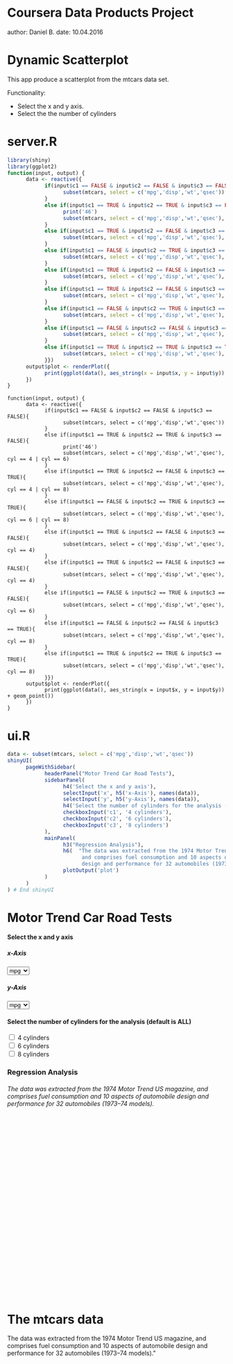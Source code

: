 Coursera Data Products Project
========================================================
author: Daniel B.
date: 10.04.2016

Dynamic Scatterplot
========================================================


This app produce a scatterplot from the mtcars data set.

Functionality:

- Select the x and y axis.
- Select the the number of cylinders


server.R
========================================================


```r
library(shiny)
library(ggplot2)
function(input, output) {
      data <- reactive({
            if(input$c1 == FALSE & input$c2 == FALSE & input$c3 == FALSE){
                  subset(mtcars, select = c('mpg','disp','wt','qsec'))
            }
            else if(input$c1 == TRUE & input$c2 == TRUE & input$c3 == FALSE){
                  print('46')
                  subset(mtcars, select = c('mpg','disp','wt','qsec'), cyl == 4 | cyl == 6)
            }
            else if(input$c1 == TRUE & input$c2 == FALSE & input$c3 == TRUE){
                  subset(mtcars, select = c('mpg','disp','wt','qsec'), cyl == 4 | cyl == 8)
            }
            else if(input$c1 == FALSE & input$c2 == TRUE & input$c3 == TRUE){
                  subset(mtcars, select = c('mpg','disp','wt','qsec'), cyl == 6 | cyl == 8)
            }
            else if(input$c1 == TRUE & input$c2 == FALSE & input$c3 == FALSE){
                  subset(mtcars, select = c('mpg','disp','wt','qsec'), cyl == 4)
            }
            else if(input$c1 == TRUE & input$c2 == FALSE & input$c3 == FALSE){
                  subset(mtcars, select = c('mpg','disp','wt','qsec'), cyl == 4)
            }
            else if(input$c1 == FALSE & input$c2 == TRUE & input$c3 == FALSE){
                  subset(mtcars, select = c('mpg','disp','wt','qsec'), cyl == 6)
            }
            else if(input$c1 == FALSE & input$c2 == FALSE & input$c3 == TRUE){
                  subset(mtcars, select = c('mpg','disp','wt','qsec'), cyl == 8)
            }
            else if(input$c1 == TRUE & input$c2 == TRUE & input$c3 == TRUE){
                  subset(mtcars, select = c('mpg','disp','wt','qsec'), cyl == 8)
            }})
      output$plot <- renderPlot({
            print(ggplot(data(), aes_string(x = input$x, y = input$y)) + geom_point())
      })
}
```

```
function(input, output) {
      data <- reactive({
            if(input$c1 == FALSE & input$c2 == FALSE & input$c3 == FALSE){
                  subset(mtcars, select = c('mpg','disp','wt','qsec'))
            }
            else if(input$c1 == TRUE & input$c2 == TRUE & input$c3 == FALSE){
                  print('46')
                  subset(mtcars, select = c('mpg','disp','wt','qsec'), cyl == 4 | cyl == 6)
            }
            else if(input$c1 == TRUE & input$c2 == FALSE & input$c3 == TRUE){
                  subset(mtcars, select = c('mpg','disp','wt','qsec'), cyl == 4 | cyl == 8)
            }
            else if(input$c1 == FALSE & input$c2 == TRUE & input$c3 == TRUE){
                  subset(mtcars, select = c('mpg','disp','wt','qsec'), cyl == 6 | cyl == 8)
            }
            else if(input$c1 == TRUE & input$c2 == FALSE & input$c3 == FALSE){
                  subset(mtcars, select = c('mpg','disp','wt','qsec'), cyl == 4)
            }
            else if(input$c1 == TRUE & input$c2 == FALSE & input$c3 == FALSE){
                  subset(mtcars, select = c('mpg','disp','wt','qsec'), cyl == 4)
            }
            else if(input$c1 == FALSE & input$c2 == TRUE & input$c3 == FALSE){
                  subset(mtcars, select = c('mpg','disp','wt','qsec'), cyl == 6)
            }
            else if(input$c1 == FALSE & input$c2 == FALSE & input$c3 == TRUE){
                  subset(mtcars, select = c('mpg','disp','wt','qsec'), cyl == 8)
            }
            else if(input$c1 == TRUE & input$c2 == TRUE & input$c3 == TRUE){
                  subset(mtcars, select = c('mpg','disp','wt','qsec'), cyl == 8)
            }})
      output$plot <- renderPlot({
            print(ggplot(data(), aes_string(x = input$x, y = input$y)) + geom_point())
      })
}
```

ui.R
========================================================


```r
data <- subset(mtcars, select = c('mpg','disp','wt','qsec'))
shinyUI(
      pageWithSidebar(
            headerPanel("Motor Trend Car Road Tests"),
            sidebarPanel(
                  h4('Select the x and y axis'),
                  selectInput('x', h5('x-Axis'), names(data)),
                  selectInput('y', h5('y-Axis'), names(data)),
                  h4('Select the number of cylinders for the analysis (default is ALL)'),
                  checkboxInput('c1', '4 cylinders'),
                  checkboxInput('c2', '6 cylinders'),
                  checkboxInput('c3', '8 cylinders')
            ),
            mainPanel(
                  h3("Regression Analysis"),
                  h6(  "The data was extracted from the 1974 Motor Trend US magazine, 
                        and comprises fuel consumption and 10 aspects of automobile 
                        design and performance for 32 automobiles (1973–74 models)."),
                  plotOutput('plot')
            )
      )    
) # End shinyUI
```

<!--html_preserve--><div class="container-fluid">
<div class="row">
<div class="col-sm-12">
<h1>Motor Trend Car Road Tests</h1>
</div>
</div>
<div class="row">
<div class="col-sm-4">
<form class="well">
<h4>Select the x and y axis</h4>
<div class="form-group shiny-input-container">
<label class="control-label" for="x">
<h5>x-Axis</h5>
</label>
<div>
<select id="x"><option value="mpg" selected>mpg</option>
<option value="disp">disp</option>
<option value="wt">wt</option>
<option value="qsec">qsec</option></select>
<script type="application/json" data-for="x" data-nonempty="">{}</script>
</div>
</div>
<div class="form-group shiny-input-container">
<label class="control-label" for="y">
<h5>y-Axis</h5>
</label>
<div>
<select id="y"><option value="mpg" selected>mpg</option>
<option value="disp">disp</option>
<option value="wt">wt</option>
<option value="qsec">qsec</option></select>
<script type="application/json" data-for="y" data-nonempty="">{}</script>
</div>
</div>
<h4>Select the number of cylinders for the analysis (default is ALL)</h4>
<div class="form-group shiny-input-container">
<div class="checkbox">
<label>
<input id="c1" type="checkbox"/>
<span>4 cylinders</span>
</label>
</div>
</div>
<div class="form-group shiny-input-container">
<div class="checkbox">
<label>
<input id="c2" type="checkbox"/>
<span>6 cylinders</span>
</label>
</div>
</div>
<div class="form-group shiny-input-container">
<div class="checkbox">
<label>
<input id="c3" type="checkbox"/>
<span>8 cylinders</span>
</label>
</div>
</div>
</form>
</div>
<div class="col-sm-8">
<h3>Regression Analysis</h3>
<h6>The data was extracted from the 1974 Motor Trend US magazine, 
                        and comprises fuel consumption and 10 aspects of automobile 
                        design and performance for 32 automobiles (1973–74 models).</h6>
<div id="plot" class="shiny-plot-output" style="width: 100% ; height: 400px"></div>
</div>
</div>
</div><!--/html_preserve-->

The mtcars data
=============================================
The data was extracted from the 1974 Motor Trend US magazine, 
and comprises fuel consumption and 10 aspects of automobile 
design and performance for 32 automobiles (1973–74 models)."






